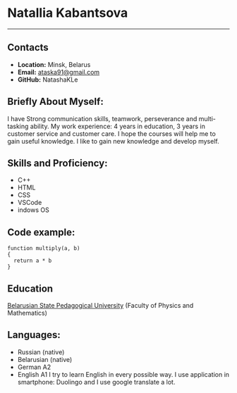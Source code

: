 # Natallia Kabantsova
***
## Contacts
- **Location:**  Minsk, Belarus
- **Email:** ataska91@gmail.com
- **GitHub:** NatashaKLe
## Briefly About Myself:
I have Strong communication skills, teamwork, perseverance and multi-tasking ability.
My work experience: 4 years in education, 3 years in customer service and customer care.
I hope the courses will help me to gain useful knowledge. I like to gain new knowledge and develop myself.
## Skills and Proficiency:
-  С++
-  HTML
-  CSS
-  VSCode
-  indows OS
## Code example:
```
function multiply(a, b)
{
  return a * b
}
```
## Education
[Belarusian State Pedagogical University](https://bspu.by/)
(Faculty of Physics and Mathematics)
## Languages: 
* Russian (native)
* Belarusian (native)
* German A2
* English A1 I try to learn English in every possible way. I use application in smartphone: Duolingo and I use google translate a lot.
